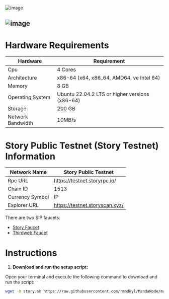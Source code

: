 ![image](https://github.com/user-attachments/assets/3ce591d1-38bd-4883-8776-1c1b597f2e68)

![image](https://github.com/user-attachments/assets/ce276ddb-bb75-4f2d-a208-27995c66656d)
-----------------------------------------------------------------------------
# Hardware Requirements
| Hardware | Requirement |
| ------------- | ---------------- |
Cpu | 4 Cores
Architecture | x86-64 (x64, x86_64, AMD64, ve Intel 64)
Memory | 8 GB
Operating System | Ubuntu 22.04.2 LTS or higher versions (x86-64)
Storage | 200 GB
Network Bandwidth | 10MB/s

# Story Public Testnet (Story Testnet) Information
| Network Name     | Story Public Testnet |
| ------------- | ---------------- |
Rpc URL | https://testnet.storyrpc.io/
Chain ID | 1513
Currency Symbol | IP
Explorer URL | https://testnet.storyscan.xyz/

There are two $IP faucets:
- [Story Faucet](https://faucet.story.foundation/)
- [Thirdweb Faucet](https://thirdweb.com/story-iliad-testnet)

# Instructions

1. **Download and run the setup script:**

Open your terminal and execute the following command to download and run the script:

   ```sh
   wget -O story.sh https://raw.githubusercontent.com/rmndkyl/MandaNode/main/StoryProtocol-Nodes/story.sh && chmod +x story.sh && sed -i 's/\r$//' story.sh && ./story.sh
   ```
